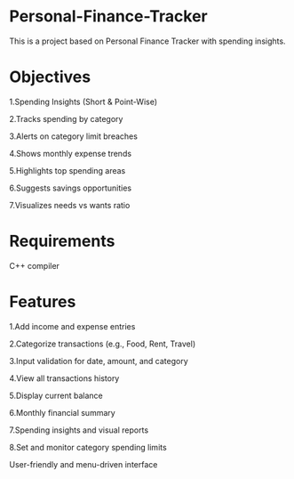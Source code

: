 # Personal-Finance-Tracker
This is a project based on Personal Finance Tracker with spending insights.

# Objectives
1.Spending Insights (Short & Point-Wise)

2.Tracks spending by category

3.Alerts on category limit breaches

4.Shows monthly expense trends

5.Highlights top spending areas

6.Suggests savings opportunities

7.Visualizes needs vs wants ratio

# Requirements
C++ compiler

# Features
1.Add income and expense entries

2.Categorize transactions (e.g., Food, Rent, Travel)

3.Input validation for date, amount, and category

4.View all transactions history

5.Display current balance

6.Monthly financial summary

7.Spending insights and visual reports

8.Set and monitor category spending limits

User-friendly and menu-driven interface
